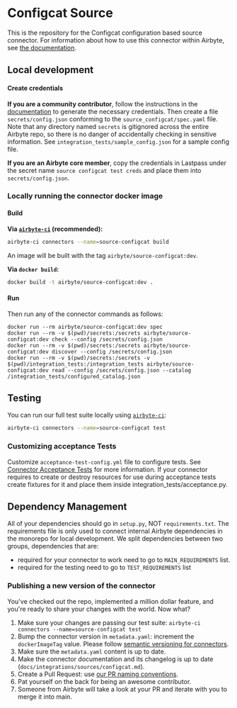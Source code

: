 # Configcat Source

This is the repository for the Configcat configuration based source connector.
For information about how to use this connector within Airbyte, see [the documentation](https://docs.airbyte.io/integrations/sources/configcat).

## Local development

#### Create credentials

**If you are a community contributor**, follow the instructions in the [documentation](https://docs.airbyte.io/integrations/sources/configcat)
to generate the necessary credentials. Then create a file `secrets/config.json` conforming to the `source_configcat/spec.yaml` file.
Note that any directory named `secrets` is gitignored across the entire Airbyte repo, so there is no danger of accidentally checking in sensitive information.
See `integration_tests/sample_config.json` for a sample config file.

**If you are an Airbyte core member**, copy the credentials in Lastpass under the secret name `source configcat test creds`
and place them into `secrets/config.json`.

### Locally running the connector docker image

#### Build

**Via [`airbyte-ci`](https://github.com/airbytehq/airbyte/blob/main/airbyte-ci/connectors/pipelines/README.md) (recommended):**

```bash
airbyte-ci connectors --name=source-configcat build
```

An image will be built with the tag `airbyte/source-configcat:dev`.

**Via `docker build`:**

```bash
docker build -t airbyte/source-configcat:dev .
```

#### Run

Then run any of the connector commands as follows:

```
docker run --rm airbyte/source-configcat:dev spec
docker run --rm -v $(pwd)/secrets:/secrets airbyte/source-configcat:dev check --config /secrets/config.json
docker run --rm -v $(pwd)/secrets:/secrets airbyte/source-configcat:dev discover --config /secrets/config.json
docker run --rm -v $(pwd)/secrets:/secrets -v $(pwd)/integration_tests:/integration_tests airbyte/source-configcat:dev read --config /secrets/config.json --catalog /integration_tests/configured_catalog.json
```

## Testing

You can run our full test suite locally using [`airbyte-ci`](https://github.com/airbytehq/airbyte/blob/main/airbyte-ci/connectors/pipelines/README.md):

```bash
airbyte-ci connectors --name=source-configcat test
```

### Customizing acceptance Tests

Customize `acceptance-test-config.yml` file to configure tests. See [Connector Acceptance Tests](https://docs.airbyte.com/connector-development/testing-connectors/connector-acceptance-tests-reference) for more information.
If your connector requires to create or destroy resources for use during acceptance tests create fixtures for it and place them inside integration_tests/acceptance.py.

## Dependency Management

All of your dependencies should go in `setup.py`, NOT `requirements.txt`. The requirements file is only used to connect internal Airbyte dependencies in the monorepo for local development.
We split dependencies between two groups, dependencies that are:

- required for your connector to work need to go to `MAIN_REQUIREMENTS` list.
- required for the testing need to go to `TEST_REQUIREMENTS` list

### Publishing a new version of the connector

You've checked out the repo, implemented a million dollar feature, and you're ready to share your changes with the world. Now what?

1. Make sure your changes are passing our test suite: `airbyte-ci connectors --name=source-configcat test`
2. Bump the connector version in `metadata.yaml`: increment the `dockerImageTag` value. Please follow [semantic versioning for connectors](https://docs.airbyte.com/contributing-to-airbyte/resources/pull-requests-handbook/#semantic-versioning-for-connectors).
3. Make sure the `metadata.yaml` content is up to date.
4. Make the connector documentation and its changelog is up to date (`docs/integrations/sources/configcat.md`).
5. Create a Pull Request: use [our PR naming conventions](https://docs.airbyte.com/contributing-to-airbyte/resources/pull-requests-handbook/#pull-request-title-convention).
6. Pat yourself on the back for being an awesome contributor.
7. Someone from Airbyte will take a look at your PR and iterate with you to merge it into main.
